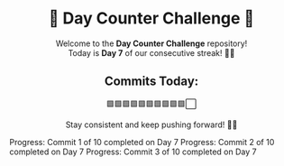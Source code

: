 <div align="center">

# 🚀 Day Counter Challenge 🌟

Welcome to the **Day Counter Challenge** repository!  
Today is **Day 7** of our consecutive streak! 💪🎯  

## Commits Today:
🟩🟩🟩🟩🟩🟩🟩🟩🟩🟩⬜  

Stay consistent and keep pushing forward! 🌟🔥

</div>
Progress: Commit 1 of 10 completed on Day 7
Progress: Commit 2 of 10 completed on Day 7
Progress: Commit 3 of 10 completed on Day 7
